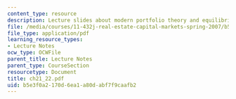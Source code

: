 ```yaml
---
content_type: resource
description: Lecture slides about modern portfolio theory and equilibrium asset pricing.
file: /media/courses/11-432j-real-estate-capital-markets-spring-2007/b5e3f0a2170d6ea1a80dabf7f9caafb2_ch21_22.pdf
file_type: application/pdf
learning_resource_types:
- Lecture Notes
ocw_type: OCWFile
parent_title: Lecture Notes
parent_type: CourseSection
resourcetype: Document
title: ch21_22.pdf
uid: b5e3f0a2-170d-6ea1-a80d-abf7f9caafb2
---
```

